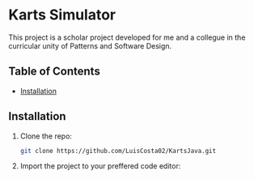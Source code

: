 # Karts Simulator

This project is a scholar project developed for me and a collegue in the curricular unity of Patterns and Software Design. 

## Table of Contents

- [Installation](#installation)


## Installation

1. Clone the repo:
    ```sh
    git clone https://github.com/LuisCosta02/KartsJava.git
    ```
2. Import the project to your preffered code editor:


    
